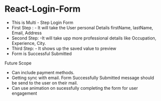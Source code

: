 # React-Login-Form
- This is Multi - Step Login Form 
- First Step : - It will take the User personal Details firstName, lastName, Email, Address
- Second Step: -It will take upp more professional details like Occupation, Experience, City.
- Third Step: - It shows up the saved value to preview
- Form is Successful Submitted

Future Scope 
- Can include payment methods.
- Getting sync with email. Form Successfully Submitted message should be send to the user on their mail.
- Can use animation on sucessfully completing the form for user engagement 
